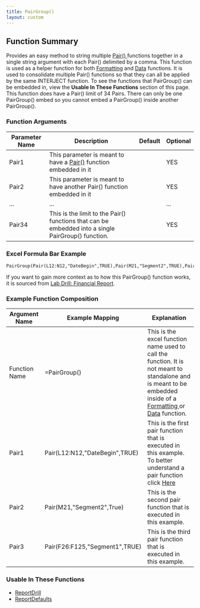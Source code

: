 ```yaml
---
title: PairGroup()
layout: custom
---
```

##  Function Summary 

Provides an easy method to string multiple [ Pair() ](Pair_81756188.html) functions together in a single string argument with each Pair() delimited by a comma. This function is used as a helper function for both [Formatting](Formatting-Functions-Landing.html) and [Data](Data-Functions-Landing.html) functions. It is used to consolidate multiple Pair() functions so that they can all be applied by the same INTERJECT function. To see the functions that PairGroup() can be embedded in, view the **Usable In These Functions** section of this page. This function does have a Pair() limit of 34 Pairs. There can only be one PairGroup() embed so you cannot embed a PairGroup() inside another PairGroup().

###  Function Arguments   

| Parameter Name | Description                                                                                        | Default | Optional |
|----------------|----------------------------------------------------------------------------------------------------|---------|----------|
| Pair1          | This parameter is meant to have a [Pair()](Pair_81756188.html) function embedded in it             |         | YES      |
| Pair2          | This parameter is meant to have another Pair() function embedded in it                             |         | YES      |
| ...            | ...                                                                                                |         | ...      |
| Pair34         | This is the limit to the Pair() functions that can be embedded into a single PairGroup() function. |         | YES      |

### Excel Formula Bar Example

```Excel
PairGroup(Pair(L12:N12,"DateBegin",TRUE),Pair(M21,"Segment2",TRUE),Pair(F26:F125,"Segment1",TRUE))
```

If you want to gain more context as to how this PairGroup() function works, it is sourced from [Lab Drill: Financial Report](/wGetStarted/L-Drill-FinancialReport_128409219.html). 

### Example Function Composition

| Argument Name | Example Mapping                | Explanation |
|---------------|--------------------------------|-------------|
| Function Name | =PairGroup()                   |This is the excel function name used to call the function. It is not meant to standalone and is meant to be embedded inside of a [ Formatting ](Formatting-Functions-Landing.html) or [Data](Data-Functions-Landing.html) function.             |
| Pair1         | Pair(L12:N12,"DateBegin",TRUE) |This is the first pair function that is executed in this example. To better understand a pair function click [Here](/wIndex/Pair_81756188.html)            |
| Pair2         | Pair(M21,"Segment2",True)      |This is the second pair function that is executed in this example.|
| Pair3         | Pair(F26:F125,"Segment1",TRUE) |This is the third pair function that is executed in this example. |

###  Usable In These Functions  

* [ReportDrill](ReportDrill_61702556.html)
* [ReportDefaults](ReportDefaults_61702546.html)

